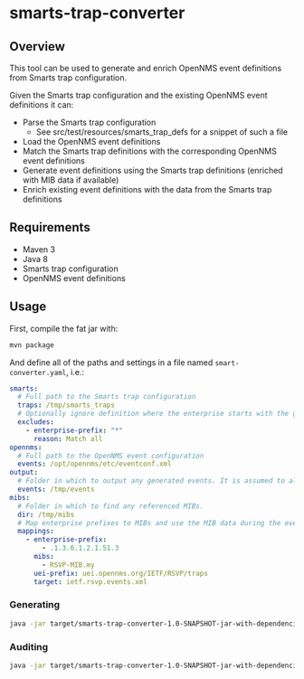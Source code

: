 # smarts-trap-converter

## Overview

This tool can be used to generate and enrich OpenNMS event definitions from Smarts trap configuration.

Given the Smarts trap configuration and the existing OpenNMS event definitions it can:
* Parse the Smarts trap configuration
    * See src/test/resources/smarts_trap_defs for a snippet of such a file
* Load the OpenNMS event definitions
* Match the Smarts trap definitions with the corresponding OpenNMS event definitions
* Generate event definitions using the Smarts trap definitions (enriched with MIB data if available)
* Enrich existing event definitions with the data from the Smarts trap definitions

## Requirements

* Maven 3
* Java 8
* Smarts trap configuration
* OpenNMS event definitions

## Usage

First, compile the fat jar with:
```sh
mvn package
```

And define all of the paths and settings in a file named `smart-converter.yaml`, i.e.:
```yaml
smarts:
  # Full path to the Smarts trap configuration
  traps: /tmp/smarts_traps
  # Optionally ignore definition where the enterprise starts with the given prefix
  excludes:
    - enterprise-prefix: "*"
      reason: Match all
opennms:
  # Full path to the OpenNMS event configuration
  events: /opt/opennms/etc/eventconf.xml
output:
  # Folder in which to output any generated events. It is assumed to already exist.
  events: /tmp/events
mibs:
  # Folder in which to find any referenced MIBs.
  dir: /tmp/mibs
  # Map enterprise prefixes to MIBs and use the MIB data during the event generation process
  mappings:
    - enterprise-prefix:
        - .1.3.6.1.2.1.51.3
      mibs:
        - RSVP-MIB.my
      uei-prefix: uei.opennms.org/IETF/RSVP/traps
      target: ietf.rsvp.events.xml
```

### Generating

```sh
java -jar target/smarts-trap-converter-1.0-SNAPSHOT-jar-with-dependencies.jar generate -c smarts-converter.yaml
```

### Auditing

```sh
java -jar target/smarts-trap-converter-1.0-SNAPSHOT-jar-with-dependencies.jar audit -c smarts-converter.yaml
```
